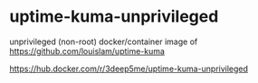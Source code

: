 # uptime-kuma-unprivileged
unprivileged (non-root) docker/container image of https://github.com/louislam/uptime-kuma 

https://hub.docker.com/r/3deep5me/uptime-kuma-unprivileged
